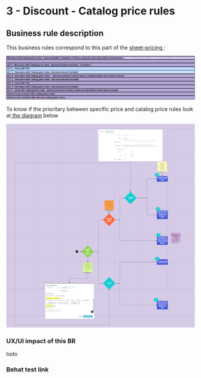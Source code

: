 # 3 - Discount - Catalog price rules

## Business rule description

This business rules correspond to this part of the [sheet-pricing ](https://docs.google.com/spreadsheets/d/1yHwk9nc1Ab9T6s-fqybFpm6P8ejGac-SpO6miR39uOY/edit#gid=538880055):

![](<../../../../.gitbook/assets/image (3).png>)

To know if the prioritary between specific price and catalog price rules look at[ the diagram](https://miro.com/app/board/uXjVMuh8JPM=/) below&#x20;

![](<../../../../.gitbook/assets/image (9).png>)

### UX/UI impact of this BR

todo

### Behat test link
